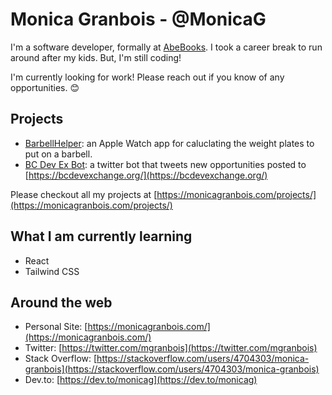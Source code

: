 # Monica Granbois - @MonicaG
I'm a software developer, formally at [AbeBooks](https://www.abebooks.com/). I took a career break to run around after my kids. But, I'm still coding! 

I'm currently looking for work! Please reach out if you know of any opportunities. :blush:

## Projects

- [BarbellHelper](https://barbellhelper.com/): an Apple Watch app for caluclating the weight plates to put on a barbell. 
- [BC Dev Ex Bot](https://twitter.com/bcdevexbot): a twitter bot that tweets new opportunities posted to [https://bcdevexchange.org/](https://bcdevexchange.org/)

Please checkout all my projects at [https://monicagranbois.com/projects/](https://monicagranbois.com/projects/)

## What I am currently learning

- React 
- Tailwind CSS

## Around the web
- Personal Site: [https://monicagranbois.com/](https://monicagranbois.com/)
- Twitter: [https://twitter.com/mgranbois](https://twitter.com/mgranbois)
- Stack Overflow: [https://stackoverflow.com/users/4704303/monica-granbois](https://stackoverflow.com/users/4704303/monica-granbois)
- Dev.to: [https://dev.to/monicag](https://dev.to/monicag) 
<!---
MonicaG/MonicaG is a ✨ special ✨ repository because its `README.md` (this file) appears on your GitHub profile.
You can click the Preview link to take a look at your changes.
--->
